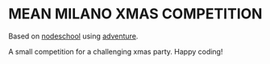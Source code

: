 # MEAN MILANO XMAS COMPETITION

Based on [nodeschool](http://nodeschool.io) using
[adventure](https://npmjs.org/package/adventure).

A small competition for a challenging xmas party.
Happy coding!
